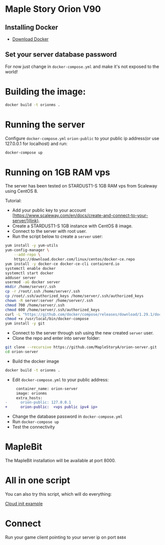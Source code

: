 # Maple Story Orion V90

## Installing Docker
- [Download Docker](https://docs.docker.com/docker-for-windows/install/)

## Set your server database password

For now just change in `docker-compose.yml` and make it's not exposed to the world!

# Building the image:
```bash
docker build -t orionms .
```

# Running the server

Configure `docker-compose.yml` `orion-public` to your public ip address(or use 127.0.0.1 for localhost) and run:
```bash
docker-compose up
```

# Running on 1GB RAM vps

The server has been tested on STARDUST1-S 1GB RAM vps from Scaleway using CentOS 8.

Tutorial:
- Add your public key to your account [https://www.scaleway.com/en/docs/create-and-connect-to-your-server/](link).
- Create a STARDUST1-S 1GB instance with CentOS 8 image.
- Connect to the server with root user.  
- Run the script below to create a `server` user:

```bash
yum install -y yum-utils
yum-config-manager \
    --add-repo \
    https://download.docker.com/linux/centos/docker-ce.repo
yum install -y docker-ce docker-ce-cli containerd.io
systemctl enable docker
systemctl start docker
adduser server
usermod -aG docker server
mkdir /home/server/.ssh
cp -r /root/.ssh /home/server/.ssh
cp /root/.ssh/authorized_keys /home/server/.ssh/authorized_keys
chown -R server:server /home/server/.ssh
chmod 700 /home/server/.ssh
chmod 600 /home/server/.ssh/authorized_keys
curl -L "https://github.com/docker/compose/releases/download/1.29.1/docker-compose-$(uname -s)-$(uname -m)" -o /usr/local/bin/docker-compose
chmod +x /usr/local/bin/docker-compose
yum install -y git

```
- Connect to the server through ssh using the new created `server` user.
- Clone the repo and enter into server folder:

```bash
git clone --recursive https://github.com/MapleStoryA/orion-server.git
cd orion-server

```
- Build the docker image

```bash
docker build -t orionms .
```

- Edit `docker-compose.yml` to your public address:

```diff
     container_name: orion-server
     image: orionms
     extra_hosts:
-      orion-public: 127.0.0.1
+      orion-public:  <vps public ipv4 ip>
```
- Change the database password in `docker-compose.yml`
- Run `docker-compose up`
- Test the connectivity 

# MapleBit

The MapleBit installation will be available at port 8000.

# All in one script

You can also try this script, which will do everything:

[Cloud init example](https://gist.githubusercontent.com/dilsonnn/bd3f66e4fde55b49cef2870d7f89ec28/raw/3a7c77afcd2688f93509783a3a29edb04ed71d79/cloud.init.sh)

# Connect

Run your game client pointing to your server ip on port `8484`